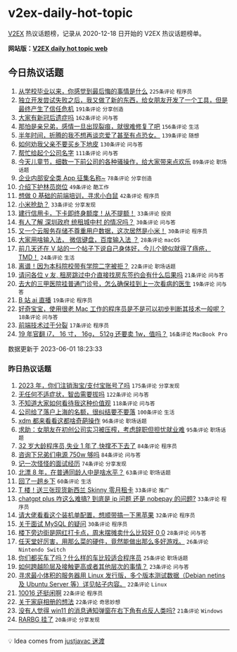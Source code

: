 # v2ex-daily-hot-topic

[V2EX](https://www.v2ex.com/) 热议话题榜，记录从 2020-12-18 日开始的 V2EX 热议话题榜单。

**网站版：[V2EX daily hot topic web](https://boojack.github.io/v2ex-daily-hot-topic-web/)**

## 今日热议话题

<!-- TODAY BEGIN -->

1. [从学校毕业以来，你感觉到最后悔的事情是什么](https://www.v2ex.com/t/944741) `225条评论` `程序员`
1. [独立开发尝试失败之后，我又做了新的东西，给女朋友开发了一个工具，但是最终产生了信任危机](https://www.v2ex.com/t/944872) `191条评论` `分享创造`
1. [大家有新冠后遗症吗](https://www.v2ex.com/t/944739) `162条评论` `问与答`
1. [那怕是亲兄弟，感情一旦出现裂痕，就很难修复了吧](https://www.v2ex.com/t/944905) `156条评论` `生活`
1. [半年时间，折腾的我不想再谈恋爱了甚至有点恐女。](https://www.v2ex.com/t/944959) `139条评论` `随想`
1. [如何劝我父亲不要买乡下地皮](https://www.v2ex.com/t/944786) `130条评论` `问与答`
1. [帮忙给起个公司名字](https://www.v2ex.com/t/944763) `111条评论` `问与答`
1. [今天儿童节，细数一下前公司的各种骚操作，给大家带来点欢乐](https://www.v2ex.com/t/944748) `89条评论` `职场话题`
1. [企业内部安全类 App 征集名称~](https://www.v2ex.com/t/944863) `78条评论` `分享创造`
1. [介绍下护林员岗位](https://www.v2ex.com/t/944918) `49条评论` `酷工作`
1. [想做 0 基础的前端培训，寻求小白鼠](https://www.v2ex.com/t/944979) `42条评论` `程序员`
1. [小米抢劫？](https://www.v2ex.com/t/944988) `33条评论` `分享发现`
1. [建行信用卡，下卡即终身额度！从不提额！](https://www.v2ex.com/t/944896) `33条评论` `投资`
1. [有人了解 深圳政府 统租城中村 的情况吗？](https://www.v2ex.com/t/944949) `30条评论` `问与答`
1. [又一个云服务存储不尊重用户数据，这次居然是小米！](https://www.v2ex.com/t/944933) `30条评论` `程序员`
1. [大家用啥输入法， 微信键盘，百度输入法 ？](https://www.v2ex.com/t/944900) `28条评论` `macOS`
1. [前几天还在 V 站的一个帖子下说自己身体好，今儿个貌似就得了痔疮， TMD！](https://www.v2ex.com/t/944902) `24条评论` `生活`
1. [离谱！因为本科院校带有学院二字被拒？](https://www.v2ex.com/t/944972) `22条评论` `职场话题`
1. [请问各位 v 友, 租房跳过中介直接找房东签约会有什么后果吗](https://www.v2ex.com/t/944768) `21条评论` `问与答`
1. [去大的三甲医院挂普通门诊号，怎么确保挂到上一次看病的医生](https://www.v2ex.com/t/944804) `19条评论` `问与答`
1. [B 站 ai 直播](https://www.v2ex.com/t/944770) `19条评论` `程序员`
1. [好奇宝宝，使用很老 Mac 工作的程序员是不是可以初步判断其技术一般呢？](https://www.v2ex.com/t/944964) `18条评论` `问与答`
1. [前端技术过于分裂](https://www.v2ex.com/t/944995) `17条评论` `程序员`
1. [19 年官翻 i7， 16 寸， 16g， 512g 还要卖 1w，值吗？](https://www.v2ex.com/t/944854) `16条评论` `MacBook Pro`

数据更新于 2023-06-01 18:23:33

<!-- TODAY END -->

### 昨日热议话题

<!-- YESTERDAY BEGIN -->

1. [2023 年，你们注销淘宝/支付宝账号了吗](https://www.v2ex.com/t/944504) `175条评论` `分享发现`
1. [无任何不适症状，智齿需要拔吗](https://www.v2ex.com/t/944421) `122条评论` `问与答`
1. [不知道大家如何看待我这种价值观](https://www.v2ex.com/t/944447) `118条评论` `问与答`
1. [公司给了落户上海的名额，很纠结要不要落](https://www.v2ex.com/t/944493) `100条评论` `生活`
1. [xdm 都来看看这都啥奇葩操作](https://www.v2ex.com/t/944414) `96条评论` `职场话题`
1. [求助：女朋友在初创公司实习被压榨，考虑辞职但担忧就业难](https://www.v2ex.com/t/944462) `95条评论` `职场话题`
1. [32 岁大龄程序员,失业 1 年了,快撑不下去了](https://www.v2ex.com/t/944545) `84条评论` `程序员`
1. [咨询下兄弟们电源 750w 够吗](https://www.v2ex.com/t/944383) `84条评论` `问与答`
1. [记一次怪怪的面试经历](https://www.v2ex.com/t/944385) `74条评论` `分享发现`
1. [北漂 8 年，在普通同龄人中是啥水平？](https://www.v2ex.com/t/944511) `63条评论` `职场话题`
1. [回了一趟乡下](https://www.v2ex.com/t/944396) `60条评论` `生活`
1. [T 楼！送三张现货新西兰 Skinny 零月租卡](https://www.v2ex.com/t/944729) `33条评论` `推广`
1. [chatgpt plus 咋这么难搞? 到底是 ip 问题 还是 nobepay 的问题?](https://www.v2ex.com/t/944420) `33条评论` `程序员`
1. [请大佬看看这个装机单配置，想顺带搞一下黑苹果](https://www.v2ex.com/t/944474) `32条评论` `程序员`
1. [关于面试 MySQL 的疑问](https://www.v2ex.com/t/944619) `30条评论` `程序员`
1. [楼下旁边街是网红打卡点，周末摆摊卖什么比较好 0 0](https://www.v2ex.com/t/944543) `28条评论` `问与答`
1. [任天堂好厉害，用那么菜的硬件，竟然能做出那么多好游戏。](https://www.v2ex.com/t/944595) `26条评论` `Nintendo Switch`
1. [你们都买车了吗？什么样的车比较适合程序员](https://www.v2ex.com/t/944627) `25条评论` `职场话题`
1. [如何跨越阶层及接触更高或者其他层次的事情？](https://www.v2ex.com/t/944431) `23条评论` `问与答`
1. [寻求最小体积的服务器用 Linux 发行版，多个版本测试数据（Debian netins 及 Ubuntu Server 等）详见帖子内容。](https://www.v2ex.com/t/944626) `22条评论` `Linux`
1. [10016 还挺闲啊](https://www.v2ex.com/t/944564) `22条评论` `程序员`
1. [关于家庭相册的想法](https://www.v2ex.com/t/944562) `22条评论` `奇思妙想`
1. [没有人觉得 win11 的消息通知弹窗在右下角有点反人类吗?](https://www.v2ex.com/t/944450) `21条评论` `Windows`
1. [RARBG 挂了](https://www.v2ex.com/t/944656) `20条评论` `分享发现`

<!-- YESTERDAY END -->

---

💡 Idea comes from [justjavac 迷渡](https://github.com/justjavac/)
